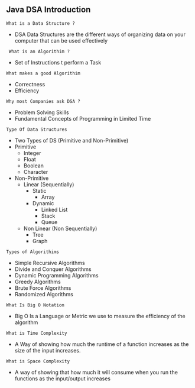 ## **Java DSA Introduction**

` What is a Data Structure ? `
- DSA Data Structures are the different ways of organizing data on your computer that can be used effectively

` What is an Algorithim ?`
- Set of Instructions t perform a Task

` What makes a good Algorithim `
- Correctness
- Efficiency

` Why most Companies ask DSA ? `
- Problem Solving Skills
- Fundamental Concepts of Programming in Limited Time

` Type Of Data Structures `
- Two Types of DS (Primitive and Non-Primitive)
- Primitive
  - Integer
  - Float
  - Boolean
  - Character
- Non-Primitive
  - Linear (Sequentially)
    - Static
      - Array
    - Dynamic
      - Linked List
      - Stack
      - Queue
  - Non Linear (Non Sequentially)
    - Tree
    - Graph

` Types of Algorithims `
- Simple Recursive Algorithms
- Divide and Conquer Algorithms
- Dynamic Programming Algorithms
- Greedy Algorithms
- Brute Force Algorithms
- Randomized Algorithms

` What Is Big O Notation `
- Big O Is a Language or Metric we use to measure the efficiency of the algorithm

` What is Time Complexity `
- A Way of showing how much the runtime of a function increases as the size of the input increases.

` What is Space Complexity `
- A way of showing that how much it will consume when you run the functions as the input/output increases




